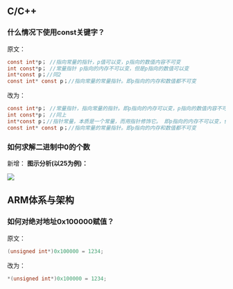 
## C/C++

### 什么情况下使用const关键字？
原文：
```c
const int*p； //指向常量的指针，p值可以变，p指向的数值内容不可变
int const*p； //常量指针 p指向的内存不可以变，但是p指向的数值可以变
int*const p；//同2
const int* const p；//指向常量的常量指针。即p指向的内存和数值都不可变
```
改为：
```c
const int*p； //常量指针，指向常量的指针。即p指向的内存可以变，p指向的数值内容不可变
int const*p； //同上
int*const p；//指针常量，本质是一个常量，而用指针修饰它。 即p指向的内存不可以变，但是p内存位置的数值可以变
const int* const p；//指向常量的常量指针。即p指向的内存和数值都不可变
```

### 如何求解二进制中0的个数

新增：
**图示分析(以25为例)：**

![](https://gitee.com/dongxingbo/Picture/raw/master//Wechat/Article/2021/%E5%9B%9B%E6%9C%88//20210501151749.png)



## ARM体系与架构

### 如何对绝对地址0x100000赋值？
原文：
```c
(unsigned int*)0x100000 = 1234;
```
改为：
```c
*(unsigned int*)0x100000 = 1234;
```

